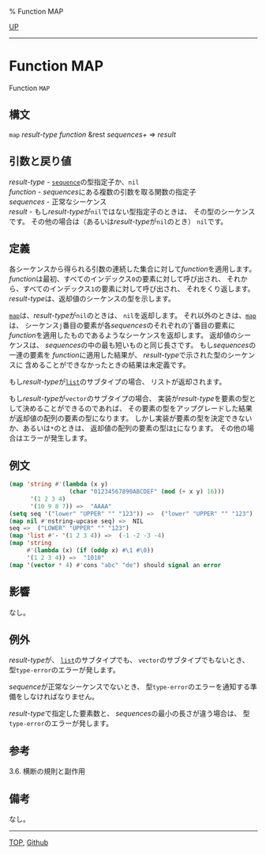 % Function MAP

[UP](17.3.html)  

---

# Function MAP


Function `MAP`


## 構文

`map` *result-type* *function* &rest *sequences+* => *result*


## 引数と戻り値

*result-type* - [`sequence`](17.3.sequence.html)の型指定子か、`nil`  
*function* - *sequences*にある複数の引数を取る関数の指定子  
*sequences* - 正常なシーケンス  
*result* - もし*result-type*が`nil`ではない型指定子のときは、
その型のシーケンスです。
その他の場合は（あるいは*result-type*が`nil`のとき）
`nil`です。


## 定義

各シーケンスから得られる引数の連続した集合に対して*function*を適用します。
*function*は最初、すべてのインデックス`0`の要素に対して呼び出され、
それから、すべてのインデックス`1`の要素に対して呼び出され、
それをくり返します。
*result-type*は、返却値のシーケンスの型を示します。

[`map`](17.3.map.html)は、*result-type*が`nil`のときは、
`nil`を返却します。
それ以外のときは、[`map`](17.3.map.html)は、
シーケンス`j`番目の要素が各*sequences*のそれぞれの'j'番目の要素に
*function*を適用したものであるようなシーケンスを返却します。
返却値のシーケンスは、
*sequences*の中の最も短いものと同じ長さです。
もし*sequences*の一連の要素を
*function*に適用した結果が、
*result-type*で示された型のシーケンスに
含めることができなかったときの結果は未定義です。

もし*result-type*が[`list`](14.2.list-system-class.html)のサブタイプの場合、
リストが返却されます。

もし*result-type*が`vector`のサブタイプの場合、
実装が*result-type*を要素の型として決めることができるのであれば、
その要素の型をアップグレードした結果が返却値の配列の要素の型になります。
しかし実装が要素の型を決定できないか、あるいは`*`のときは、
返却値の配列の要素の型は[`t`](4.4.t-system-class.html)になります。
その他の場合はエラーが発生します。


## 例文

```lisp
(map 'string #'(lambda (x y)
                 (char "01234567890ABCDEF" (mod (+ x y) 16)))
      '(1 2 3 4)
      '(10 9 8 7)) =>  "AAAA"
(setq seq '("lower" "UPPER" "" "123")) =>  ("lower" "UPPER" "" "123")
(map nil #'nstring-upcase seq) =>  NIL
seq =>  ("LOWER" "UPPER" "" "123")
(map 'list #'- '(1 2 3 4)) =>  (-1 -2 -3 -4)
(map 'string
     #'(lambda (x) (if (oddp x) #\1 #\0))
     '(1 2 3 4)) =>  "1010"
(map '(vector * 4) #'cons "abc" "de") should signal an error
```


## 影響

なし。


## 例外

*result-type*が、
[`list`](14.2.list-system-class.html)のサブタイプでも、
`vector`のサブタイプでもないとき、
型`type-error`のエラーが発します。

*sequence*が正常なシーケンスでないとき、
型`type-error`のエラーを通知する準備をしなければなりません。

*result-type*で指定した要素数と、
*sequences*の最小の長さが違う場合は、
型`type-error`のエラーが発します。


## 参考

3.6. 横断の規則と副作用


## 備考

なし。


---
[TOP](index.html),  [Github](https://github.com/nptcl/npt-japanese)

